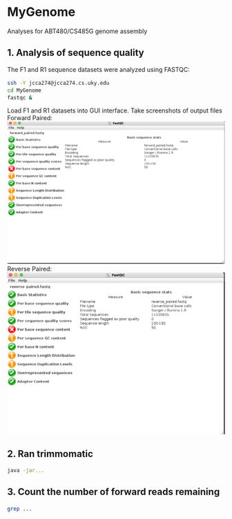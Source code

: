 # MyGenome
Analyses for ABT480/CS485G genome assembly

## 1. Analysis of sequence quality
The F1 and R1 sequence datasets were analyzed using FASTQC:
```bash
ssh -Y jcca274@jcca274.cs.uky.edu
cd MyGenome
fastqc &
```
Load F1 and R1 datasets into GUI interface. 
Take screenshots of output files
Forward Paired:
![F1screenshot.png](/data/forward_paired.png)
Reverse Paired:
![R1screenshot.png](/data/reverse_paired.png)
## 2. Ran trimmomatic
```bash
java -jar...
```

## 3. Count the number of forward reads remaining
```bash
grep ...
```
